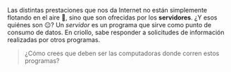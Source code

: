 Las distintas prestaciones que nos da Internet no están simplemente flotando en el aire :dash:, sino que son ofrecidas por los **servidores**. ¿Y esos quiénes son :neutral_face:? Un _servidor_ es un programa que sirve como punto de consumo de datos. En criollo, sabe responder a solicitudes de información realizadas por otros programas.

> ¿Cómo crees que deben ser las computadoras donde corren estos programas?
